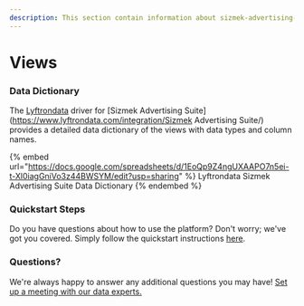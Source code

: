 ```yaml
---
description: This section contain information about sizmek-advertising-suite connector views information
---
```


# Views

### Data Dictionary

The [Lyftrondata](https://www.lyftrondata.com/) driver for [Sizmek Advertising Suite](https://www.lyftrondata.com/integration/Sizmek Advertising Suite/)[ ](https://www.lyftrondata.com/integration/sizmek-advertising-suite/)provides a detailed data dictionary of the views with data types and column names.

{% embed url="https://docs.google.com/spreadsheets/d/1EoQp9Z4ngUXAAPO7n5ei-t-Xl0iagGniVo3z44BWSYM/edit?usp=sharing" %}
Lyftrondata Sizmek Advertising Suite Data Dictionary
{% endembed %}

### Quickstart Steps

Do you have questions about how to use the platform? Don't worry; we've got you covered. Simply follow the quickstart instructions [here](../../../../quickstart-steps.md).

### Questions? <a href="#questions" id="questions"></a>

We're always happy to answer any additional questions you may have! [Set up a meeting with our data experts.](https://www.lyftrondata.com/book-a-meeting/)


